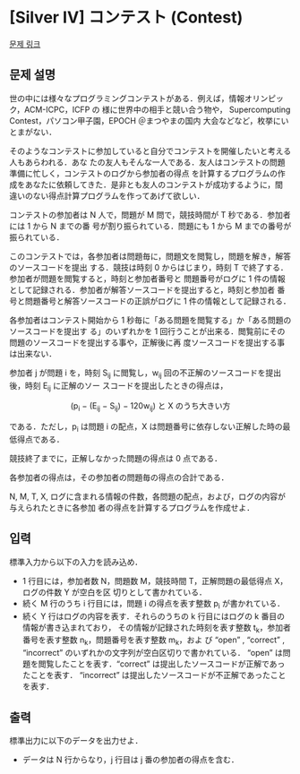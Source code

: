 # [Silver IV] コンテスト (Contest)

[문제 링크](https://www.acmicpc.net/problem/24123) 

## 문제 설명

<p>世の中には様々なプログラミングコンテストがある．例えば，情報オリンピック，ACM-ICPC，ICFP の 様に世界中の相手と競い合う物や， Supercomputing Contest，パソコン甲子園，EPOCH ＠まつやまの国内 大会などなど，枚挙にいとまがない．</p>

<p>そのようなコンテストに参加していると自分でコンテストを開催したいと考える人もあらわれる．あな たの友人もそんな一人である．友人はコンテストの問題準備に忙しく，コンテストのログから参加者の得点 を計算するプログラムの作成をあなたに依頼してきた．是非とも友人のコンテストが成功するように，間 違いのない得点計算プログラムを作ってあげて欲しい．</p>

<p>コンテストの参加者は N 人で，問題が M 問で，競技時間が T 秒である．参加者には 1 から N までの番 号が割り振られている．問題にも 1 から M までの番号が振られている．</p>

<p>このコンテストでは，各参加者は問題毎に，問題文を閲覧し，問題を解き，解答のソースコードを提出 する．競技は時刻 0 からはじまり，時刻 T で終了する．参加者が問題を閲覧すると，時刻と参加者番号と 問題番号がログに 1 件の情報として記録される．参加者が解答ソースコードを提出すると，時刻と参加者 番号と問題番号と解答ソースコードの正誤がログに 1 件の情報として記録される．</p>

<p>各参加者はコンテスト開始から 1 秒毎に「ある問題を閲覧する」か「ある問題のソースコードを提出す る」のいずれかを 1 回行うことが出来る．閲覧前にその問題のソースコードを提出する事や，正解後に再 度ソースコードを提出する事は出来ない．</p>

<p>参加者 j が問題 i を，時刻 S<sub>ij</sub> に閲覧し，w<sub>ij</sub> 回の不正解のソースコードを提出後，時刻 E<sub>ij</sub> に正解のソー スコードを提出したときの得点は，</p>

<p style="text-align: center;">(p<sub>i</sub> − (E<sub>ij</sub> − S<sub>ij</sub>) − 120w<sub>ij</sub>) と X のうち大きい方</p>

<p>である．ただし，p<sub>i</sub> は問題 i の配点，X は問題番号に依存しない正解した時の最低得点である．</p>

<p>競技終了までに，正解しなかった問題の得点は 0 点である．</p>

<p>各参加者の得点は，その参加者の問題毎の得点の合計である．</p>

<p>N, M, T, X, ログに含まれる情報の件数，各問題の配点，および，ログの内容が与えられたときに各参加 者の得点を計算するプログラムを作成せよ．</p>

## 입력 

 <p>標準入力から以下の入力を読み込め．</p>

<ul>
	<li>1 行目には，参加者数 N，問題数 M，競技時間 T，正解問題の最低得点 X，ログの件数 Y が空白を区 切りとして書かれている．</li>
	<li>続く M 行のうち i 行目には，問題 i の得点を表す整数 p<sub>i</sub> が書かれている．</li>
	<li>続く Y 行はログの内容を表す．それらのうちの k 行目にはログの k 番目の情報が書き込まれており， その情報が記録された時刻を表す整数 t<sub>k</sub>，参加者番号を表す整数 n<sub>k</sub>，問題番号を表す整数 m<sub>k</sub>，およ び “open” , “correct” , “incorrect” のいずれかの文字列が空白区切りで書かれている． “open” は問題を閲覧したことを表す．“correct” は提出したソースコードが正解であったことを表す． “incorrect” は提出したソースコードが不正解であったことを表す．</li>
</ul>

## 출력 

 <p>標準出力に以下のデータを出力せよ．</p>

<ul>
	<li>データは N 行からなり，j 行目は j 番の参加者の得点を含む．</li>
</ul>

